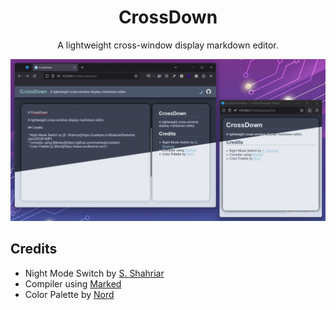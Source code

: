 <div align="center">

# CrossDown

A lightweight cross-window display markdown editor.

![](site.webp)

</div>

## Credits

* Night Mode Switch by [S. Shahriar](https://codepen.io/ShadowShahriar/pen/ZEQPvMP)
* Compiler using [Marked](https://github.com/markedjs/marked)
* Color Palette by [Nord](https://www.nordtheme.com/)
